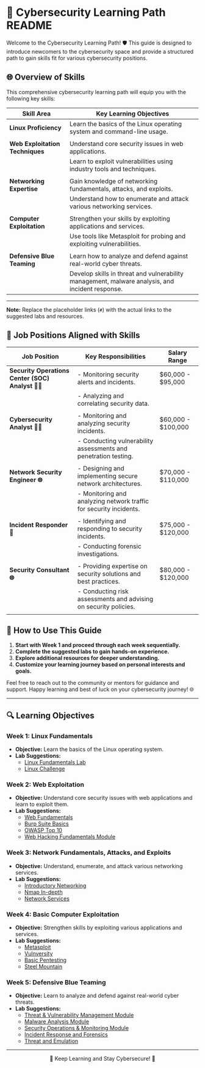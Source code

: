# 🚀 Cybersecurity Learning Path README

Welcome to the Cybersecurity Learning Path! 🛡️ This guide is designed to introduce newcomers to the cybersecurity space and provide a structured path to gain skills fit for various cybersecurity positions.


## 🌐 Overview of Skills

This comprehensive cybersecurity learning path will equip you with the following key skills:

| **Skill Area**                | **Key Learning Objectives**                                                                                         |
|-------------------------------|---------------------------------------------------------------------------------------------------------------------|
| **Linux Proficiency**         | Learn the basics of the Linux operating system and command-line usage.                                           |
|                               |                                                                                                                     |
| **Web Exploitation Techniques**| Understand core security issues in web applications.                                                             |
|                               | Learn to exploit vulnerabilities using industry tools and techniques.                                           |
|                               |                                                                                                                     |
| **Networking Expertise**      | Gain knowledge of networking fundamentals, attacks, and exploits.                                                 |
|                               | Understand how to enumerate and attack various networking services.                                               |
|                               |                                                                                                                     |
| **Computer Exploitation**     | Strengthen your skills by exploiting applications and services.                                                   |
|                               | Use tools like Metasploit for probing and exploiting vulnerabilities.                                             |
|                               |                                                                                                                     |
| **Defensive Blue Teaming**    | Learn how to analyze and defend against real-world cyber threats.                                                 |
|                               | Develop skills in threat and vulnerability management, malware analysis, and incident response.                 |


---

**Note:** Replace the placeholder links (`#`) with the actual links to the suggested labs and resources.

## 💼 Job Positions Aligned with Skills

| **Job Position**                              | **Key Responsibilities**                                                                       | **Salary Range**        |
|-----------------------------------------------|-----------------------------------------------------------------------------------------------|-------------------------|
| **Security Operations Center (SOC) Analyst 👩‍💻**| - Monitoring security alerts and incidents.                                                  | $60,000 - $95,000       |
|                                               | - Analyzing and correlating security data.                                                   |                         |
|                                               |                                                                                               |                         |
| **Cybersecurity Analyst 🕵️‍♂️**                | - Monitoring and analyzing security incidents.                                                | $60,000 - $100,000      |
|                                               | - Conducting vulnerability assessments and penetration testing.                              |                         |
|                                               |                                                                                               |                         |
| **Network Security Engineer 🌐**               | - Designing and implementing secure network architectures.                                     | $70,000 - $110,000      |
|                                               | - Monitoring and analyzing network traffic for security incidents.                            |                         |
|                                               |                                                                                               |                         |
| **Incident Responder 🚨**                      | - Identifying and responding to security incidents.                                            | $75,000 - $120,000      |
|                                               | - Conducting forensic investigations.                                                         |                         |
|                                               |                                                                                               |                         |
| **Security Consultant 🌐**                     | - Providing expertise on security solutions and best practices.                               | $80,000 - $120,000      |
|                                               | - Conducting risk assessments and advising on security policies.                              |                         |
|                                               |                                                                                               |                         |


  

## 📖 How to Use This Guide

1. **Start with Week 1 and proceed through each week sequentially.**
2. **Complete the suggested labs to gain hands-on experience.**
3. **Explore additional resources for deeper understanding.**
4. **Customize your learning journey based on personal interests and goals.**

Feel free to reach out to the community or mentors for guidance and support. Happy learning and best of luck on your cybersecurity journey! 🌐

---

## 🔍 Learning Objectives

### Week 1: Linux Fundamentals
- **Objective:** Learn the basics of the Linux operating system.
- **Lab Suggestions:**
  - [Linux Fundamentals Lab](#)
  - [Linux Challenge](#)

### Week 2: Web Exploitation
- **Objective:** Understand core security issues with web applications and learn to exploit them.
- **Lab Suggestions:**
  - [Web Fundamentals](#)
  - [Burp Suite Basics](#)
  - [OWASP Top 10](#)
  - [Web Hacking Fundamentals Module](#)

### Week 3: Network Fundamentals, Attacks, and Exploits
- **Objective:** Understand, enumerate, and attack various networking services.
- **Lab Suggestions:**
  - [Introductory Networking](#)
  - [Nmap In-depth](#)
  - [Network Services](#)

### Week 4: Basic Computer Exploitation
- **Objective:** Strengthen skills by exploiting various applications and services.
- **Lab Suggestions:**
  - [Metasploit](#)
  - [Vulnversity](#)
  - [Basic Pentesting](#)
  - [Steel Mountain](#)

### Week 5: Defensive Blue Teaming
- **Objective:** Learn to analyze and defend against real-world cyber threats.
- **Lab Suggestions:**
  - [Threat & Vulnerability Management Module](#)
  - [Malware Analysis Module](#)
  - [Security Operations & Monitoring Module](#)
  - [Incident Response and Forensics](#)
  - [Threat and Emulation](#)



---

<p align="center">🔐 Keep Learning and Stay Cybersecure! 🔐</p>
